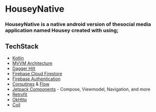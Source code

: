# HouseyNative

<h3>HouseyNative is a native android version of thesocial media application named Housey created with using;</h3>

## TechStack

- [Kotlin](https://kotlinlang.org/)
- [MVVM Architecture](https://dart.dev/)
- [Dagger Hilt](https://dagger.dev/hilt/)
- [Firebase Cloud Firestore](https://firebase.google.com/docs/firestore)
- [Firebase Authentication](https://firebase.google.com/docs/auth)
- [Coroutines](https://developer.android.com/kotlin/coroutines) & [Flow](https://developer.android.com/kotlin/flow)  
- [Jetpack Components](https://developer.android.com/jetpack) - Compose, Viewmodel, Navigation, and more
- [Retrofit](https://square.github.io/retrofit/)
- [OkHttp](https://square.github.io/okhttp/)
- [Coil](https://coil-kt.github.io/coil/)
